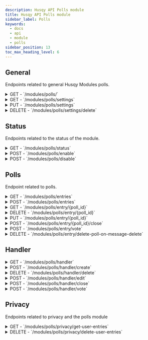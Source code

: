```yaml
---
description: Husqy API Polls module
title: Husqy API Polls module
sidebar_label: Polls
keywords:
  - docs
  - api
  - module
  - polls
sidebar_position: 13
toc_max_heading_level: 6
---
```


## General

Endpoints related to general Husqy Modules polls.

<details>
  <summary>GET - `/modules/polls/`</summary>

Home endpoint for the Modules Polls Husqy API. Returns only success message displaying that it is the Modules Polls API route.

</details>

<details>
  <summary>GET - `/modules/polls/settings`</summary>

Get the settings of the polls module for the specified guild.

Query string parameters:
| field | required | type | description |
| --- | --- | --- | --- |
| guild_id | yes | `integer` | The ID of the guild to get the settings of |

Possible errors:

- BadRequestError
- SettingsError
- ModuleDisabledError

</details>

<details>
  <summary>PUT - `/modules/polls/settings`</summary>

Endpoint to change the settings of the polls module for the specified guild.

Body data (JSON):
| field | required | type | description |
| --- | --- | --- | --- |
| guild_id | yes | `integer` | The ID of the guild to change the polls module settings for |
| save_duration_timeout | yes | `integer` | The amount of seconds to wait after ending a poll to delete it |
| delete_ended_discord_polls | yes | `boolean` | If ended Discord polls should be deleted from discord channels |
| delete_ended_husqy_polls | yes | `boolean` | If ended Husqy polls should be deleted from discord channels |

Possible errors:

- BadRequestError
- SettingsError
- ModuleDisabledError
- DatabaseError

</details>

<details>
  <summary>DELETE - `/modules/polls/settings/delete`</summary>

Delete all settings of the polls module for a specified guild.

Body data (JSON):
| field | required | type | description |
| --- | --- | --- | --- |
| guild_id | yes | `integer` | The ID of the guild to delete the settings from |

Possible errors:

- BadRequestError

</details>

## Status

Endpoints related to the status of the module.

<details>
  <summary>GET - `/modules/polls/status`</summary>

Get the status of the polls module for the specified guild.

Query string parameters:
| field | required | type | description |
| --- | --- | --- | --- |
| guild_id | yes | `integer` | The ID of the guild to check the status of |

Possible errors:

- BadRequestError
- SettingsError

</details>

<details>
  <summary>POST - `/modules/polls/enable`</summary>

Endpoint to enable the polls module for the specified guild.

Body data (JSON):
| field | required | type | description |
| --- | --- | --- | --- |
| guild_id | yes | `integer` | The ID of the guild to enable the polls module for |

Possible errors:

- BadRequestError
- SettingsError
- ModuleEnabledError
- DatabaseError

</details>

<details>
  <summary>POST - `/modules/polls/disable`</summary>

Endpoint to disable the polls module for the specified guild.

Body data (JSON):
| field | required | type | description |
| --- | --- | --- | --- |
| guild_id | yes | `integer` | The ID of the guild to disable the polls module for |

Possible errors:

- BadRequestError
- SettingsError
- ModuleDisabledError
- DatabaseError

</details>

## Polls

Endpoint related to polls.

<details>
  <summary>GET - `/modules/polls/entries`</summary>

Endpoint to get the known polls.

Query string parameters:
| field | required | type | description |
| --- | --- | --- | --- |
| guild_id | yes | `integer` | The ID of the guild to get the known polls from |
| page | no | `integer` | The page number to get (default = 1) |
| page_size | no | `integer` | The amount of polls to return in one page (default = 10) |

Possible errors:

- BadRequestError
- SettingsError
- ModuleDisabledError
- InternalServerError

</details>

<details>
  <summary>POST - `/modules/polls/entries`</summary>

Endpoint to create a new poll in the Discord server.

Body data (JSON):
| field | required | type | description |
| --- | --- | --- | --- |
| guild_id | yes | `integer` | The ID of the guild to create the poll in |
| channel_id | yes | `integer` | The ID of the channel to create the poll in |
| poll_type | yes | `integer` | The type of the poll. 1 for Discord and 2 for Husqy |
| message_id | yes | `integer` | The ID of the message that is a created Discord poll. Must be None when creating a poll of any type. Discord polls will be automatically registered |
| poll_duration | yes | `string` | The duration of the poll. Must be in format `{delay}s/m/h/d`. F.e. 20m or 1h |
| poll_answer_type | yes | `integer` | The answer type of the poll. 1 for emoji, 2 for buttons or 3 for dropdown. Ignored when poll type is 1 |
| question | yes | `string` | The question of the poll |
| description | yes | `string` | An optional description for the poll. Can be None. Ignore when poll type is 1 |
| answers | yes | `list` | A list of answer objects containing the keys: "answer_text", "label", "description", "emoji_id", "emoji_name" and optionally "votes" (has to be an empty list of votes) |
| is_multi_select | yes | `boolean` | If the poll allows more answers per user |
| is_anonymous | yes | `boolean` | If the poll is anonymous. Ignore when poll type is 1 |
| max_votes_per_answer | yes | `integer` | The amount of votes a member can add to an answer. Ignore when poll type is 1 |
| poll_owner_id | yes | `integer` | The ID of the owner of the poll |
| application_id | yes | `integer` | The ID of the application interaction. Can be None |
| token | yes | `string` | The token of the interaction. Can be None |

Possible errors:

- BadRequestError
- SettingsError
- ModuleDisabledError
- InternalServerError
- DiscordApiInteractionError
- Unprocessable Entity

```
{
    "success": False,
    "data": {},
    "error": {
        "code": 422,
        "message": "Unprocessable Entity! {reason}",
    },
},
```

</details>

<details>
  <summary>GET - `/modules/polls/entry/{poll_id}`</summary>

Endpoint to get the specified poll.

Query string parameters:
| field | required | type | description |
| --- | --- | --- | --- |
| guild_id | yes | `integer` | The ID of the guild to get the poll from |

Possible errors:

- BadRequestError
- SettingsError
- ModuleDisabledError
- InternalServerError

</details>

<details>
  <summary>DELETE - `/modules/polls/entry/{poll_id}`</summary>

Endpoint to delete an existing poll in the Discord server. This can only be done on Husqy polls and Discord polls send by Husqy.

Body data (JSON):
| field | required | type | description |
| --- | --- | --- | --- |
| guild_id | yes | `integer` | The ID of the guild to remove the poll in |
| application_id | yes | `integer` | The ID of the application interaction. Can be None |
| token | yes | `string` | The token of the interaction. Can be None |

Possible errors:

- BadRequestError
- SettingsError
- ModuleDisabledError
- InternalServerError
- Unprocessable Entity

```
{
    "success": False,
    "data": {},
    "error": {
        "code": 422,
        "message": "Unprocessable Entity! {reason}",
    },
},
```

</details>

<details>
  <summary>PUT - `/modules/polls/entry/{poll_id}`</summary>

Endpoint to edit an existing poll in the Discord server. This can only be done on Husqy polls.

Body data (JSON):
| field | required | type | description |
| --- | --- | --- | --- |
| guild_id | yes | `integer` | The ID of the guild to edit the poll in |
| question | yes | `string` | The new question of the poll |
| description | yes | `string` | The new description of the poll. Can be None to remove the description |
| max_votes_per_answer | yes | `integer` | The new amount of votes a user can add to an answer |
| is_multi_select | yes | `boolean` | The new multi select setting |
| is_anonymous | yes | `boolean` | The new anonymous setting |
| application_id | yes | `integer` | The ID of the application interaction. Can be None |
| token | yes | `string` | The token of the interaction. Can be None |

Possible errors:

- BadRequestError
- SettingsError
- ModuleDisabledError
- InternalServerError
- Unprocessable Entity

```
{
    "success": False,
    "data": {},
    "error": {
        "code": 422,
        "message": "Unprocessable Entity! {reason}",
    },
},
```

</details>

<details>
  <summary>POST - `/modules/polls/entry/{poll_id}/close`</summary>

Endpoint to close an poll in the Discord server. Can only be done on Husqy polls and Discord polls sent by Husqy.

Body data (JSON):
| field | required | type | description |
| --- | --- | --- | --- |
| guild_id | yes | `integer` | The ID of the guild to close the poll in |
| application_id | yes | `integer` | The ID of the application interaction. Can be None |
| token | yes | `string` | The token of the interaction. Can be None |

Possible errors:

- BadRequestError
- SettingsError
- ModuleDisabledError
- InternalServerError
- Unprocessable Entity

```
{
    "success": False,
    "data": {},
    "error": {
        "code": 422,
        "message": "Unprocessable Entity! {reason}",
    },
},
```

</details>

<details>
  <summary>POST - `/modules/polls/entry/vote`</summary>

:::danger

Do not use this endpoint yourself! To vote for an answer please interact with the poll message. Husqy will register the votes automatically!

:::

Endpoint to vote for an answer of a poll in the Discord server.

Body data (JSON):
| field | required | type | description |
| --- | --- | --- | --- |
| guild_id | yes | `integer` | The ID of the guild where the poll is located |
| poll_id | yes | `string` | The ID of the poll that is voted for. Can be None to check based on channel_id and interacted_message_id |
| answer_id | yes | `integer` | The ID the answer to vote for. Can be None to check based on emoji_id and emoji_name |
| action | yes | `string` | The action to use. "add" for adding a vote and "remove" to remove votes |
| message_id | yes | `integer` | The ID of the message that is created by Husqy when interacting with the poll. Can be None. |
| emoji_id | yes | `integer` | The ID of the custom emoji. Can be None. |
| emoji_name | yes | `string` | The name or literal emoji that is reacted with. Can be None. |
| channel_id | yes | `integer` | The ID of the channel where the poll is located. |
| interacted_message_id | yes | `integer` | The ID of the message that is interacted with. Can be None. |
| application_id | yes | `integer` | The ID of the application interaction. Can be None |
| token | yes | `string` | The token of the interaction. Can be None |

Possible errors:

- BadRequestError
- SettingsError
- ModuleDisabledError
- InternalServerError
- Unprocessable Entity

```
{
    "success": False,
    "data": {},
    "error": {
        "code": 422,
        "message": "Unprocessable Entity! {reason}",
    },
},
```

</details>

<details>
  <summary>DELETE - `/modules/polls/entry/delete-poll-on-message-delete`</summary>

:::danger

Do not use this endpoint yourself! Husqy will automatically check deleted messages for polls.

:::

Endpoint to delete an poll in the Discord server when a deleted message was a poll.

Body data (JSON):
| field | required | type | description |
| --- | --- | --- | --- |
| guild_id | yes | `integer` | The ID of the guild to delete the poll from |
| channel_id | yes | `integer` | The ID of the channel where the deleted message was located |
| interacted_message_id | yes | `integer` | The ID of the deleted message |

Possible errors:

- BadRequestError
- SettingsError
- ModuleDisabledError

</details>

## Handler

<details>
  <summary>GET - `/modules/polls/handler`</summary>

Home endpoint for the Modules Polls Entries Husqy API. Returns only success message displaying that it is the Modules Polls Entries API route.

</details>

<details>
  <summary>POST - `/modules/polls/handler/create`</summary>

:::danger

Do not use this endpoint yourself! To create a poll use the `POST - /modules/polls/entries` endpoint.

:::

Endpoint to create a new poll in the Discord server.

Body data (JSON):
| field | required | type | description |
| --- | --- | --- | --- |
| guild_id | yes | `integer` | The ID of the guild to create the poll in |
| poll_id | yes | `string` | The ID of the poll to create |
| channel_id | yes | `integer` | The ID of the channel to create the poll in |
| poll_type | yes | `integer` | The type of the poll. 1 for Discord and 2 for Husqy |
| message_id | yes | `integer` | The ID of the message that is a created Discord poll. Must be None when creating a poll of any type. Discord polls will be automatically registered |
| edited_with_results | yes | `boolean` | Indicator if the poll is already edited because it is finished. |
| poll_answer_type | yes | `integer` | The answer type of the poll. 1 for emoji, 2 for buttons or 3 for dropdown. Ignored when poll type is 1 |
| question | yes | `string` | The question of the poll |
| description | yes | `string` | An optional description for the poll. Can be None. Ignore when poll type is 1 |
| end_time | yes | `integer` | The end time of the poll |
| delete_at | yes | `integer` | The time at which the poll will be deleted |
| language | yes | `string` | The language of the server |
| auto_delete | yes | `integer` | The auto delete of the server |
| answers | yes | `list` | A list of answer objects containing the keys: "answer_text", "label", "description", "emoji_id", "emoji_name" and optionally "votes" (has to be an empty list of votes) |
| is_multi_select | yes | `boolean` | If the poll allows more answers per user |
| is_anonymous | yes | `boolean` | If the poll is anonymous. Ignore when poll type is 1 |
| max_votes_per_answer | yes | `integer` | The amount of votes a member can add to an answer. Ignore when poll type is 1 |
| sent_by_husqy | yes | `boolean` | Indicator if the poll message is sent by Husqy |
| poll_owner_id | yes | `integer` | The ID of the owner of the poll |

Possible errors:

- BadRequestError

</details>

<details>
  <summary>DELETE - `/modules/polls/handler/delete`</summary>

:::danger

Do not use this endpoint yourself! To delete a poll use the `POST - /modules/polls/entry/{poll_id}` endpoint.

:::

Endpoint to delete a poll in the Discord server.

Body data (JSON):
| field | required | type | description |
| --- | --- | --- | --- |
| guild_id | yes | `integer` | The ID of the guild to delete the poll in |
| poll_id | yes | `string` | The ID of the poll to delete |

Possible errors:

- BadRequestError

</details>

<details>
  <summary>POST - `/modules/polls/handler/edit`</summary>

:::danger

Do not use this endpoint yourself! To edit a poll use the `PUT - /modules/polls/entry/{poll_id}` endpoint.

:::

Endpoint to edit a poll in the Discord server.

Body data (JSON):
| field | required | type | description |
| --- | --- | --- | --- |
| guild_id | yes | `integer` | The ID of the guild to edit the poll in |
| poll_id | yes | `string` | The ID of the poll to edit |
| question | yes | `string` | The new question of the poll |
| description | yes | `string` | The new description of the poll. Can be None to remove the description |
| max_votes_per_answer | yes | `integer` | The new amount of votes a user can add to an answer |
| is_multi_select | yes | `boolean` | The new multi select setting |
| is_anonymous | yes | `boolean` | The new anonymous setting |

Possible errors:

- BadRequestError

</details>

<details>
  <summary>POST - `/modules/polls/handler/close`</summary>

:::danger

Do not use this endpoint yourself! To close a poll use the `POST - /modules/polls/entry/{poll_id}/close` endpoint.

:::

Endpoint to close a poll in the Discord server.

Body data (JSON):
| field | required | type | description |
| --- | --- | --- | --- |
| guild_id | yes | `integer` | The ID of the guild to close the poll in |
| poll_id | yes | `string` | The ID of the poll to close |

Possible errors:

- BadRequestError

</details>

<details>
  <summary>POST - `/modules/polls/handler/vote`</summary>

:::danger

Do not use this endpoint yourself! To vote for a poll interact with the poll in Discord.

:::

Endpoint to vote for a poll in the Discord server.

Body data (JSON):
| field | required | type | description |
| --- | --- | --- | --- |
| guild_id | yes | `integer` | The ID of the guild to close the poll in |
| poll_id | yes | `string` | The ID of the poll to close |
| action | yes | `string` | The vote action. "add" or "remove" |
| answer_id | yes | `integer` | The ID of the answer to add the vote to or remove the vote from |

Possible errors:

- BadRequestError

</details>

## Privacy

Endpoints related to privacy and the polls module

<details>
  <summary>GET - `/modules/polls/privacy/get-user-entries`</summary>

:::danger

Do not use this endpoint yourself! This endpoint will be used by Husqy's Privacy configurator (`/privacy`) command.

:::

Endpoint to get the amount of references in the polls module to your user.

Query string parameters:
| field | required | type | description |
| --- | --- | --- | --- |
| guild_id | yes | `integer` | The ID of the guild to get the specified references in |
| privacy_member_id | yes | `integer` | The ID of the member who wants to check their references |

Possible errors:

- BadRequestError
- ForbiddenError
- InternalServerError

</details>

<details>
  <summary>DELETE - `/modules/polls/privacy/delete-user-entries`</summary>

:::danger

Do not use this endpoint yourself! This endpoint will be used by Husqy's Privacy configurator (`/privacy`) command.

:::

Endpoint to delete the references in polls module to your user.

Body data (JSON):
| field | required | type | description |
| --- | --- | --- | --- |
| guild_id | yes | `integer` | The ID of the guild to delete the specified references in |
| privacy_member_id | yes | `integer` | The ID of the member who wants to remove their references |

Possible errors:

- BadRequestError
- ForbiddenError
- InternalServerError

</details>
